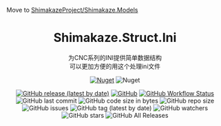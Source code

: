 Move to [ShimakazeProject/Shimakaze.Models](//github.com/ShimakazeProject/Shimakaze.Models)

<div align="center">

# Shimakaze.Struct.Ini
为CNC系列的INI提供简单数据结构  
可以更加方便的用这个处理ini文件  

[![Nuget](https://img.shields.io/nuget/v/Shimakaze.Struct.Ini?color=%23990099&style=flat-square)](https://www.nuget.org/packages/Shimakaze.Struct.Ini/)
![Nuget](https://img.shields.io/nuget/dt/Shimakaze.Struct.Ini?style=flat-square)

[![GitHub release (latest by date)](https://img.shields.io/github/v/release/frg2089/Shimakaze.Struct.Ini?style=flat-square)](https://github.com/frg2089/Shimakaze.Struct.Ini/releases/latest)
[![GitHub](https://img.shields.io/github/license/frg2089/Shimakaze.Struct.Ini?style=flat-square)](https://github.com/frg2089/Shimakaze.Struct.Ini/blob/master/LICENSE)
[![GitHub Workflow Status](https://img.shields.io/github/workflow/status/frg2089/Shimakaze.Struct.Ini/.NET%20Core?style=flat-square)](https://github.com/frg2089/Shimakaze.Struct.Ini/actions)
![GitHub last commit](https://img.shields.io/github/last-commit/frg2089/Shimakaze.Struct.Ini?color=%2390F&style=flat-square)
![GitHub code size in bytes](https://img.shields.io/github/languages/code-size/frg2089/Shimakaze.Struct.Ini?style=flat-square)
![GitHub repo size](https://img.shields.io/github/repo-size/frg2089/Shimakaze.Struct.Ini?color=%23F0F&style=flat-square)
![GitHub issues](https://img.shields.io/github/issues/frg2089/Shimakaze.Struct.Ini?style=flat-square)
![GitHub tag (latest by date)](https://img.shields.io/github/v/tag/frg2089/Shimakaze.Struct.Ini?color=%23F0F&style=flat-square)
![GitHub watchers](https://img.shields.io/github/watchers/frg2089/Shimakaze.Struct.Ini?style=flat-square)
![GitHub stars](https://img.shields.io/github/stars/frg2089/Shimakaze.Struct.Ini?color=%230F0&style=flat-square)
![GitHub All Releases](https://img.shields.io/github/downloads/frg2089/Shimakaze.Struct.Ini/total?color=%2309F&style=flat-square)
</div>
